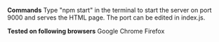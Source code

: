 __Commands__
Type "npm start" in the terminal to start the server on port 9000 and serves the HTML page.
The port can be edited in index.js.

__Tested on following browsers__
Google Chrome
Firefox
